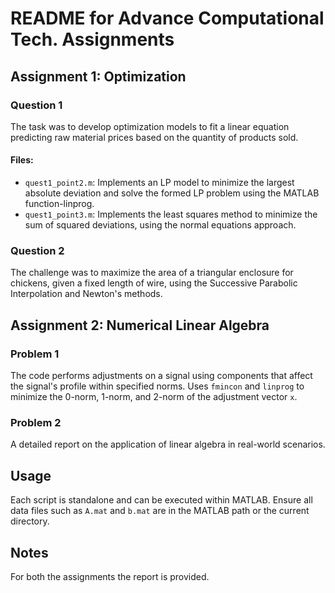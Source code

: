 # README for Advance Computational Tech. Assignments

## Assignment 1: Optimization

### Question 1

The task was to develop optimization models to fit a linear equation predicting raw material prices based on the quantity of products sold.

#### Files:

- `quest1_point2.m`: Implements an LP model to minimize the largest absolute deviation and solve the
formed LP problem using the MATLAB function-linprog.
- `quest1_point3.m`: Implements the least squares method to minimize the sum of squared deviations, using the normal equations approach.

### Question 2

The challenge was to maximize the area of a triangular enclosure for chickens, given a fixed length of wire, using the Successive Parabolic Interpolation and Newton's methods.

## Assignment 2: Numerical Linear Algebra

### Problem 1

The code performs adjustments on a signal using components that affect the signal's profile within specified norms. Uses `fmincon` and `linprog` to minimize the 0-norm, 1-norm, and 2-norm of the adjustment vector `x`.

### Problem 2

A detailed report on the application of linear algebra in real-world scenarios.

## Usage

Each script is standalone and can be executed within MATLAB. Ensure all data files such as `A.mat` and `b.mat` are in the MATLAB path or the current directory. 


## Notes

For both the assignments the report is provided.
